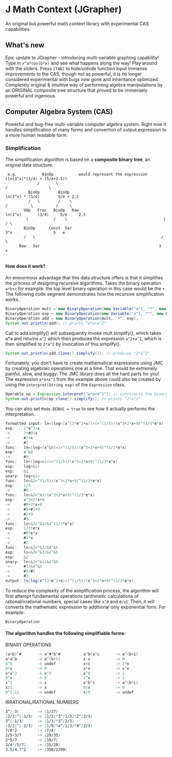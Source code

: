 # J Math Context (JGrapher)
An original but powerful math context library with experimental CAS capabilities.
## What's new
Epic update to JGrapher - introducing multi-variable graphing capability!
Type in `x^a*cos(b*x)` and see what happens along the way! Play around with the sliders.
Press `[TAB]` to hide/unhide function input
Immense improvements to the CAS, though not as powerful, it is no longer considered experimental with bugs now gone and inheritance optimized.
Completely original & intuitive way of performing algebra manipulations by an ORIGINAL composite tree structure that proved to be immensely powerful and ingenious.
## Computer Algebra System (CAS)
Powerful and bug-free multi-variable computer algebra system. Right now it handles simplification of many forms and convertion of output expression to a more human readable form. 
### Simplification
The simplification algorithm is based on a **composite binary tree**, an original data structure.
```
 e.g.           BinOp           would represent the expression          (ln(3^x)*(3/4) + (5/e+2.5))
              /       \                                                   /                  \
          BinOp        BinOp                                        ln(3^x) * (3/4)        5/e + 2.5
          /   \        /    \                                         /          \          /     \
        UOp   Frac   BinOp   Raw                                  ln(3^x)       (3/4)     5/e     2.5
         |           /    \                                          |                    / \
        BinOp      Const  Var                                       3^x                  5   e
        /   \                                                       / \
      Raw   Var                                                    3   x
        
```
#### How does it work?
An emnormous advantage that this data structure offers is that it simplifies the process of designing recursive algorithms. Takes the binary operation `a*b+c` for example: the top level binary operation in this case would be the `+`. The following code segment demonstrates how the recursive simplification works.
```java
BinaryOperation mult = new BinaryOperation(new Variable("a"), "*", new Variable("a"));
BinaryOperation exp = new BinaryOperation(new Variable("a"), "^", new RawValue(2));
BinaryOperation add = new BinaryOperation(mult, "+", exp);
System.out.println(add); // prints "a*a+a^2"
```
Call to add.simplify() will subsequently invoke mult.simplify(), which takes a*a and returns `a^2` which then produces the expression `a^2+a^2`, which is then simplified to `2*a^2` by invocation of this.simplify().
```java
System.out.println(add.clone().simplify()); // produces "2*a^2"
```
Fortunately, you don't have to create mathematical expressions using JMC by creating algebraic operations one at a time. That would be extremely painful, slow, and buggy. The JMC library does all the hard parts for you! The expression `a*a+a^2` from the example above could also be created by using the `interpret(String exp)` of the `Expression` class.
```java
Operable op = Expression.interpret("a*a+a^2"); // constructs the binary operation tree.
System.out.println(op.clone().simplify(); // prints "2*a^2"
```
You can also set `Mode.DEBUG = true` to see how it actually performs the interpretation.
```java
formatted input: ln<(log<(x^(2*e^2+x))>)>^(1/5)/(x^3+2*x+9)^(1/3*e*x)
exp:	2*e^2+x
->		2*#0+x
->		#1+x
->		#2
func:	ln<(log<(x^&0)>)>^(1/5)/(x^3+2*x+9)^(1/3*e*x)
exp:	x^&0
->		#0
func:	ln<(log<&1>)>^(1/5)/(x^3+2*x+9)^(1/3*e*x)
exp:	log<&1>
exp:	&1
unary:	log<&1>
func:	ln<&2>^(1/5)/(x^3+2*x+9)^(1/3*e*x)
exp:	1/5
->		#0
func:	ln<&2>^&3/(x^3+2*x+9)^(1/3*e*x)
exp:	x^3+2*x+9
->		#0+2*x+9
->		#0+#1+9
->		#2+9
->		#3
func:	ln<&2>^&3/&4^(1/3*e*x)
exp:	1/3*e*x
->		#0*e*x
->		#1*x
->		#2
func:	ln<&2>^&3/&4^&5
exp:	ln<&2>^&3/&4^&5
exp:	&2
unary:	ln<&2>^&3/&4^&5
->		#1/&4^&5
->		#1/#2
->		#3
output:	ln(log(x^(2*e^2+x)))^(1/5)/(x^3+2*x+9)^(1/3*e*x)
```

To reduce the complexity of the simplification process, the algorithm will first attempt fundamental operations (arithmetic calculations of rational/irrational numbers, special cases like `x^0` and `0/x`). Then, it will converts the mathematic expression to additional only exponential form. For example:
```java
BinaryOperation 
```

#### The algorithm handles the following simplifiable forms:
BINARY OPERATIONS
```java
(a*b)^#       -> a^#*b^#          a^b*a^c       -> a^(b+c)
a*a^b         -> a^(b+1)          x-x           -> 0
0^0           -> undef            x+x           -> 2*x
0*x           -> 0                x*x           -> x^x
x*x^2         -> x^3              x^0           -> 1
0^x           -> 0                1^x           -> 1
x^1           -> x                a^b^c         -> a^(b*c)
x/1           -> x                0/x           -> 0
0^(-1)        -> undef            x/0           -> undef
```
IRRATIONAL/RATIONAL NUMBERS
```css
3^(-3)        -> (1/27)
(2/3)^(-1/3)  -> (1/2)*3^(1/3)*2^(2/3)
3^(-1/3)      -> (1/3)*3^(2/3)
(3/2)^(-2/3)  -> (1/9)*4^(1/3)*9^(2/3)
7/8*2         -> (7/4)
2/5+3/7       -> (29/35)
2*5/7         -> (10/7)
3/4*(5/7)     -> (15/28)
3.5/4.7^2     -> (350/2209)
```

